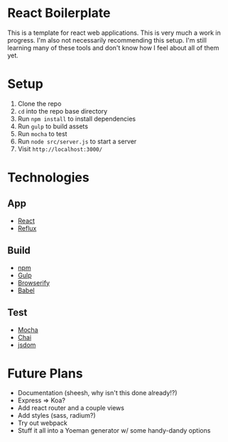 # React Boilerplate

This is a template for react web applications. This is very much a work in progress. I'm also not necessarily recommending this setup. I'm still learning many of these tools and don't know how I feel about all of them yet.

# Setup

1. Clone the repo
2. `cd` into the repo base directory
3. Run `npm install` to install dependencies
4. Run `gulp` to build assets
5. Run `mocha` to test
6. Run `node src/server.js` to start a server
7. Visit `http://localhost:3000/`

# Technologies

## App
* [React](http://facebook.github.io/react/)
* [Reflux](https://github.com/reflux/refluxjs)

## Build
* [npm](https://www.npmjs.com/)
* [Gulp](http://gulpjs.com/)
* [Browserify](http://browserify.org/)
* [Babel](http://babeljs.io/)

## Test
* [Mocha](https://mochajs.org/)
* [Chai](http://chaijs.com/)
* [jsdom](https://github.com/tmpvar/jsdom)

# Future Plans

* Documentation (sheesh, why isn't this done already!?)
* Express => Koa?
* Add react router and a couple views
* Add styles (sass, radium?)
* Try out webpack
* Stuff it all into a Yoeman generator w/ some handy-dandy options